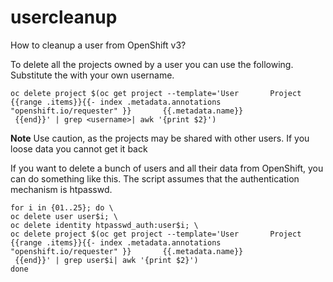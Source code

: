 # usercleanup
How to cleanup a user from OpenShift v3?

To delete all the projects owned by a user you can use the following. Substitute the <username> with your own username.

```
oc delete project $(oc get project --template='User       Project
{{range .items}}{{- index .metadata.annotations "openshift.io/requester" }}       {{.metadata.name}}
 {{end}}' | grep <username>| awk '{print $2}')
```
**Note** Use caution, as the projects may be shared with other users. If you loose data you cannot get it back

If you want to delete a bunch of users and all their data from OpenShift, you can do something like this. The script assumes that the authentication mechanism is htpasswd.

```
for i in {01..25}; do \
oc delete user user$i; \
oc delete identity htpasswd_auth:user$i; \
oc delete project $(oc get project --template='User       Project
{{range .items}}{{- index .metadata.annotations "openshift.io/requester" }}       {{.metadata.name}}
 {{end}}' | grep user$i| awk '{print $2}')
done
```

